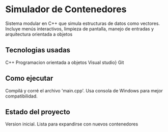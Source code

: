 # Simulador de Contenedores

Sistema modular en C++ que simula estructuras de datos como vectores.
Incluye menús interactivos, limpieza de pantalla, manejo de entradas y arquitectura orientada a objetos

## Tecnologias usadas
  C++
  Programacion orientada a objetos
  Visual studio}
  Git

## Como ejecutar
Compilá y corré el archivo 'main.cpp'. Usa consola de Windows para mejor compatibilidad.

## Estado del proyecto
Version inicial. Lista para expandirse con nuevos contenedores
